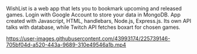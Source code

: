 WishList is a web app that lets you to bookmark upcoming and released games. Login with Google Account to store your data in MongoDB. App created with Javascript, HTML, handlebars, Node.js, Express.js.
Its own API talks with database, while Twitch API fetches boxart for chosen games.

https://user-images.githubusercontent.com/43993174/225739146-705bf04d-a520-443a-9689-310e49546a1b.mp4

